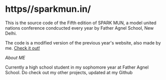 # https//sparkmun.in/
This is the source code of the Fifth edition of SPARK MUN, a model united nations conference condcucted every year by Father Agnel School, New Delhi.

The code is a modified version of the previous year's website, also made by me. <a href="https://github.com/prabhat-codez/sparkmun2023" target="_blank">Check it out!</a>

*About ME*

Currently a high school student in my sophomore year at Father Agnel School. Do check out my other projects, updated at my Github
